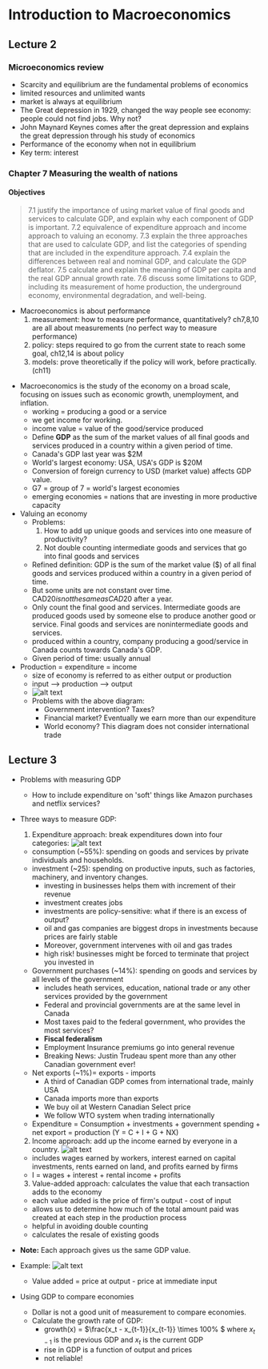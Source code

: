 # Introduction to Macroeconomics

## Lecture 2

### Microeconomics review

- Scarcity and equilibrium are the fundamental problems of economics
- limited resources and unlimited wants
- market is always at equilibrium
- The Great depression in 1929, changed the way people see economy: people could not find jobs. Why not?
- John Maynard Keynes comes after the great depression and explains the great depression through his study of economics
- Performance of the economy when not in equilibrium
- Key term: interest

### Chapter 7 Measuring the wealth of nations
#### Objectives
>7.1 justify the importance of using market value of final goods and services to calculate GDP, and explain why each component of GDP is important.
>7.2 equivalence of expenditure approach and income approach to valuing an economy.
>7.3 explain the three approaches that are used to calculate GDP, and list the categories of spending that are included in the expenditure approach.
>7.4 explain the differences between real and nominal GDP, and calculate the GDP deflator.
>7.5 calculate and explain the meaning of GDP per capita and the real GDP annual growth rate.
>7.6 discuss some limitations to GDP, including its measurement of home production, the underground economy, environmental degradation, and well-being.

- Macroeconomics is about performance
  1. measurement: how to measure performance, quantitatively? ch7,8,10 are all about measurements (no perfect way to measure performance)
  2. policy: steps required to go from the current state to reach some goal, ch12,14 is about policy
  3. models: prove theoretically if the policy will work, before practically. (ch11)

* Macroeconomics is the study of the economy on a broad scale, focusing on issues such as economic growth, unemployment, and inflation.
  * working = producing a good or a service
  * we get income for working.
  * income value = value of the good/service produced
  * Define **GDP** as the sum of the market values of all final goods and services produced in a country within a given period of time.
  * Canada's GDP last year was $2M
  * World's largest economy: USA, USA's GDP is $20M
  * Conversion of foreign currency to USD (market value) affects GDP value.
  * G7 = group of 7 = world's largest economies
  * emerging economies = nations that are investing in more productive capacity
* Valuing an economy
  * Problems:
    1. How to add up unique goods and services into one measure of productivity?
    2. Not double counting intermediate goods and services that go into final goods and services
  * Refined definition: GDP is the sum of the market value ($) of all final goods and services produced within a country in a given period of time.
  * But some units are not constant over time. CAD$20 is not the same as CAD$20 after a year.
  * Only count the final good and services. Intermediate goods are produced goods used by someone else to produce another good or service. Final goods and services are nonintermediate goods and services.
  * produced within a country, company producing a good/service in Canada counts towards Canada's GDP.
  * Given period of time: usually annual
* Production = expenditure = income
  * size of economy is referred to as either output or production
  * input --> production --> output
  * ![alt text](1.png)
  * Problems with the above diagram:
    * Government intervention? Taxes?
    * Financial market? Eventually we earn more than our expenditure
    * World economy? This diagram does not consider international trade

## Lecture 3
* Problems with measuring GDP
  - How to include expenditure on 'soft' things like Amazon purchases and netflix services?
* Three ways to measure GDP:
  1. Expenditure approach: break expenditures down into four categories:
    ![alt text](2.png)
    - consumption (~55%): spending on goods and services by private individuals and households.
    - investment (~25): spending on productive inputs, such as factories, machinery, and inventory changes.
      - investing in businesses helps them with increment of their revenue
      - investment creates jobs
      - investments are policy-sensitive: what if there is an excess of output?
      - oil and gas companies are biggest drops in investments because prices are fairly stable
      - Moreover, government intervenes with oil and gas trades
      - high risk! businesses might be forced to terminate that project you invested in
    - Government purchases (~14%): spending on goods and services by all levels of the government
      - includes heath services, education, national trade or any other services provided by the government
      - Federal and provincial governments are at the same level in Canada
      - Most taxes paid to the federal government, who provides the most services?
      - __Fiscal federalism__
      - Employment Insurance premiums go into general revenue
      - Breaking News: Justin Trudeau spent more than any other Canadian government ever!
    - Net exports (~1%)= exports - imports
      - A third of Canadian GDP comes from international trade, mainly USA
      - Canada imports more than exports
      - We buy oil at Western Canadian Select price
      - We follow WTO system when trading internationally
    - Expenditure = Consumption + investments + government spending + net export = production (Y = C + I + G + NX)

  2. Income approach: add up the income earned by everyone in a country.
    ![alt text](3.png)
    - includes wages earned by workers, interest earned on capital investments, rents earned on land, and profits earned by firms
    - I = wages + interest + rental income + profits

  3. Value-added approach: calculates the value that each transaction adds to the economy
    - each value added is the price of firm's output - cost of input
    - allows us to determine how much of the total amount paid was created at each step in the production process
    - helpful in avoiding double counting
    - calculates the resale of existing goods
  
* **Note:** Each approach gives us the same GDP value.

* Example:
  ![alt text](4.png)
  - Value added = price at output - price at immediate input

* Using GDP to compare economies
  * Dollar is not a good unit of measurement to compare economies.
  * Calculate the growth rate of GDP:
    - growth(x) = $\frac{x_t - x_{t-1}}{x_{t-1}} \times 100\% $
      where $x_{t-1}$ is the previous GDP and $x_t$ is the current GDP
    - rise in GDP is a function of output and prices
    - not reliable!
    